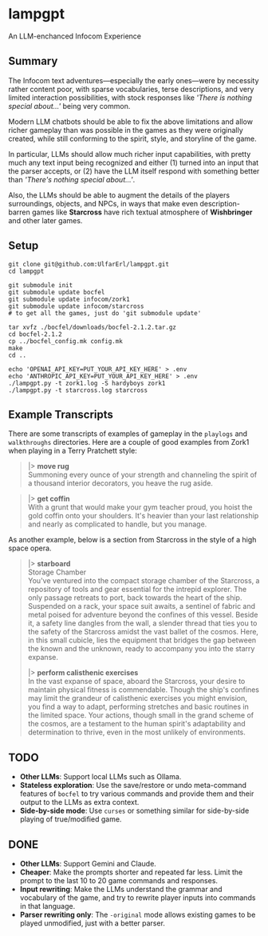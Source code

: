 # lampgpt
An LLM-enchanced Infocom Experience

## Summary
The Infocom text adventures—especially the early ones—were by necessity rather content poor,
with sparse vocabularies, terse descriptions, and very limited interaction possibilities, 
with stock responses like _'There is nothing special about...'_ being very common.

Modern LLM chatbots should be able to fix the above limitations and allow richer gameplay
than was possible in the games as they were originally created, while still conforming to the 
spirit, style, and storyline of the game.

In particular, LLMs should allow much richer input capabilities, with pretty much any text input
being recognized and either (1) turned into an input that the parser accepts, or (2) have the
LLM itself respond with something better than _'There's nothing special about...'_.

Also, the LLMs should be able to augment the details of the players surroundings, objects,
and NPCs, in ways that make even description-barren games like **Starcross** have rich
textual atmosphere of **Wishbringer** and other later games.

## Setup
```
git clone git@github.com:UlfarErl/lampgpt.git
cd lampgpt

git submodule init
git submodule update bocfel
git submodule update infocom/zork1
git submodule update infocom/starcross
# to get all the games, just do 'git submodule update'

tar xvfz ./bocfel/downloads/bocfel-2.1.2.tar.gz
cd bocfel-2.1.2
cp ../bocfel_config.mk config.mk
make
cd ..

echo 'OPENAI_API_KEY=PUT_YOUR_API_KEY_HERE' > .env
echo 'ANTHROPIC_API_KEY=PUT_YOUR_API_KEY_HERE' > .env
./lampgpt.py -t zork1.log -S hardyboys zork1
./lampgpt.py -t starcross.log starcross
```

## Example Transcripts
There are some transcripts of examples of gameplay in the `playlogs` and `walkthroughs` directories.
Here are a couple of good examples from Zork1 when playing in a Terry Pratchett style:  
> |> **move rug**  
> Summoning every ounce of your strength and channeling the spirit of a thousand
> interior decorators, you heave the rug aside.  
  
> |> **get coffin**  
> With a grunt that would make your gym teacher proud, you hoist the gold coffin
> onto your shoulders. It's heavier than your last relationship and nearly as
> complicated to handle, but you manage.

As another example, below is a section from Starcross in the style of a high space opera.  
> |> **starboard**  
> Storage Chamber  
> You've ventured into the compact storage chamber of the
> Starcross, a repository of tools and gear essential for the intrepid explorer.
> The only passage retreats to port, back towards the heart of the ship. Suspended
> on a rack, your space suit awaits, a sentinel of fabric and metal poised for
> adventure beyond the confines of this vessel. Beside it, a safety line dangles
> from the wall, a slender thread that ties you to the safety of the Starcross
> amidst the vast ballet of the cosmos. Here, in this small cubicle, lies the
> equipment that bridges the gap between the known and the unknown, ready to
> accompany you into the starry expanse.
> 
> |> **perform calisthenic exercises**  
> In the vast expanse of space, aboard the Starcross, your desire to maintain
> physical fitness is commendable. Though the ship's confines may limit the
> grandeur of calisthenic exercises you might envision, you find a way to adapt,
> performing stretches and basic routines in the limited space. Your actions,
> though small in the grand scheme of the cosmos, are a testament to the human
> spirit's adaptability and determination to thrive, even in the most unlikely of
> environments.
 
 ## TODO
- **Other LLMs**: Support local LLMs such as Ollama.
- **Stateless exploration**: Use the save/restore or undo meta-command features of `bocfel` to try various commands and provide them and their output to the LLMs as extra context.
- **Side-by-side mode**: Use `curses` or something similar for side-by-side playing of true/modified game.

## DONE
- **Other LLMs**: Support Gemini and Claude.
- **Cheaper**: Make the prompts shorter and repeated far less. Limit the prompt to the last 10 to 20 game commands and responses.
- **Input rewriting**: Make the LLMs understand the grammar and vocabulary of the game, and try to rewrite player inputs into commands in that language.
- **Parser rewriting only**: The `-original` mode allows existing games to be played unmodified, just with a better parser.
